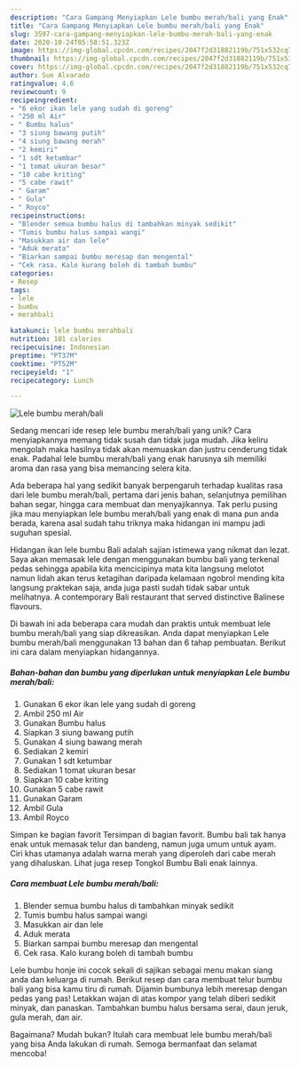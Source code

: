 ```yaml
---
description: "Cara Gampang Menyiapkan Lele bumbu merah/bali yang Enak"
title: "Cara Gampang Menyiapkan Lele bumbu merah/bali yang Enak"
slug: 3597-cara-gampang-menyiapkan-lele-bumbu-merah-bali-yang-enak
date: 2020-10-24T05:58:51.323Z
image: https://img-global.cpcdn.com/recipes/2047f2d31882119b/751x532cq70/lele-bumbu-merahbali-foto-resep-utama.jpg
thumbnail: https://img-global.cpcdn.com/recipes/2047f2d31882119b/751x532cq70/lele-bumbu-merahbali-foto-resep-utama.jpg
cover: https://img-global.cpcdn.com/recipes/2047f2d31882119b/751x532cq70/lele-bumbu-merahbali-foto-resep-utama.jpg
author: Sue Alvarado
ratingvalue: 4.6
reviewcount: 9
recipeingredient:
- "6 ekor ikan lele yang sudah di goreng"
- "250 ml Air"
- " Bumbu halus"
- "3 siung bawang putih"
- "4 siung bawang merah"
- "2 kemiri"
- "1 sdt ketumbar"
- "1 tomat ukuran besar"
- "10 cabe kriting"
- "5 cabe rawit"
- " Garam"
- " Gula"
- " Royco"
recipeinstructions:
- "Blender semua bumbu halus di tambahkan minyak sedikit"
- "Tumis bumbu halus sampai wangi"
- "Masukkan air dan lele"
- "Aduk merata"
- "Biarkan sampai bumbu meresap dan mengental"
- "Cek rasa. Kalo kurang boleh di tambah bumbu"
categories:
- Resep
tags:
- lele
- bumbu
- merahbali

katakunci: lele bumbu merahbali 
nutrition: 101 calories
recipecuisine: Indonesian
preptime: "PT37M"
cooktime: "PT52M"
recipeyield: "1"
recipecategory: Lunch

---
```



![Lele bumbu merah/bali](https://img-global.cpcdn.com/recipes/2047f2d31882119b/751x532cq70/lele-bumbu-merahbali-foto-resep-utama.jpg)

Sedang mencari ide resep lele bumbu merah/bali yang unik? Cara menyiapkannya memang tidak susah dan tidak juga mudah. Jika keliru mengolah maka hasilnya tidak akan memuaskan dan justru cenderung tidak enak. Padahal lele bumbu merah/bali yang enak harusnya sih memiliki aroma dan rasa yang bisa memancing selera kita.

Ada beberapa hal yang sedikit banyak berpengaruh terhadap kualitas rasa dari lele bumbu merah/bali, pertama dari jenis bahan, selanjutnya pemilihan bahan segar, hingga cara membuat dan menyajikannya. Tak perlu pusing jika mau menyiapkan lele bumbu merah/bali yang enak di mana pun anda berada, karena asal sudah tahu triknya maka hidangan ini mampu jadi suguhan spesial.

Hidangan ikan lele bumbu Bali adalah sajian istimewa yang nikmat dan lezat. Saya akan memasak lele dengan menggunakan bumbu bali yang terkenal pedas sehingga apabila kita mencicipinya mata kita langsung melotot namun lidah akan terus ketagihan daripada kelamaan ngobrol mending kita langsung praktekan saja, anda juga pasti sudah tidak sabar untuk melihatnya. A contemporary Bali restaurant that served distinctive Balinese flavours.


Di bawah ini ada beberapa cara mudah dan praktis untuk membuat lele bumbu merah/bali yang siap dikreasikan. Anda dapat menyiapkan Lele bumbu merah/bali menggunakan 13 bahan dan 6 tahap pembuatan. Berikut ini cara dalam menyiapkan hidangannya.

<!--inarticleads1-->

##### Bahan-bahan dan bumbu yang diperlukan untuk menyiapkan Lele bumbu merah/bali:

1. Gunakan 6 ekor ikan lele yang sudah di goreng
1. Ambil 250 ml Air
1. Gunakan  Bumbu halus
1. Siapkan 3 siung bawang putih
1. Gunakan 4 siung bawang merah
1. Sediakan 2 kemiri
1. Gunakan 1 sdt ketumbar
1. Sediakan 1 tomat ukuran besar
1. Siapkan 10 cabe kriting
1. Gunakan 5 cabe rawit
1. Gunakan  Garam
1. Ambil  Gula
1. Ambil  Royco


Simpan ke bagian favorit Tersimpan di bagian favorit. Bumbu bali tak hanya enak untuk memasak telur dan bandeng, namun juga umum untuk ayam. Ciri khas utamanya adalah warna merah yang diperoleh dari cabe merah yang dihaluskan. Lihat juga resep Tongkol Bumbu Bali enak lainnya. 

<!--inarticleads2-->

##### Cara membuat Lele bumbu merah/bali:

1. Blender semua bumbu halus di tambahkan minyak sedikit
1. Tumis bumbu halus sampai wangi
1. Masukkan air dan lele
1. Aduk merata
1. Biarkan sampai bumbu meresap dan mengental
1. Cek rasa. Kalo kurang boleh di tambah bumbu


Lele bumbu honje ini cocok sekali di sajikan sebagai menu makan siang anda dan keluarga di rumah. Berikut resep dan cara membuat telur bumbu bali yang bisa kamu tiru di rumah. Dijamin bumbunya lebih meresap dengan pedas yang pas! Letakkan wajan di atas kompor yang telah diberi sedikit minyak, dan panaskan. Tambahkan bumbu halus bersama serai, daun jeruk, gula merah, dan air. 

Bagaimana? Mudah bukan? Itulah cara membuat lele bumbu merah/bali yang bisa Anda lakukan di rumah. Semoga bermanfaat dan selamat mencoba!

